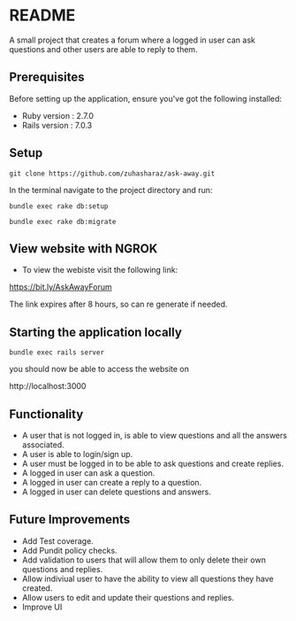 # README

A small project that creates a forum where a logged in user can ask questions and other users are able to reply to them.

## Prerequisites

Before setting up the application, ensure you've got the following installed:

* Ruby version : 2.7.0
* Rails version : 7.0.3
## Setup

```
git clone https://github.com/zuhasharaz/ask-away.git
```

 In the terminal navigate to the project directory and run:

`bundle exec rake db:setup`

`bundle exec rake db:migrate`

## View website with NGROK

- To view the webiste visit the following link:

https://bit.ly/AskAwayForum

The link expires after 8 hours, so can re generate if needed.
 ## Starting the application locally

`bundle exec rails server`

 you should now be able to access the website on

http://localhost:3000

 ## Functionality

- A user that is not logged in, is able to view questions and all the answers associated.
- A user is able to login/sign up.
- A user must be logged in to be able to ask questions and create replies.
- A logged in user can ask a question.
- A logged in user can create a reply to a question.
- A logged in user can delete questions and answers.

 ## Future Improvements

 - Add Test coverage.
 - Add Pundit policy checks.
 - Add validation to users that will allow them to only delete their own questions and
   replies.
 - Allow indiviual user to have the ability to view all questions they have created.
 - Allow users to edit and update their questions and replies.
 - Improve UI

